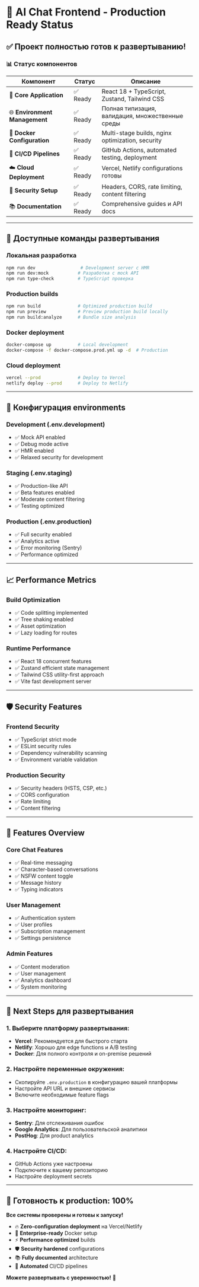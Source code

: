 # 🎉 AI Chat Frontend - Production Ready Status

## ✅ Проект полностью готов к развертыванию!

### 📊 Статус компонентов

| Компонент | Статус | Описание |
|-----------|---------|----------|
| 🔧 **Core Application** | ✅ Ready | React 18 + TypeScript, Zustand, Tailwind CSS |
| 🌐 **Environment Management** | ✅ Ready | Полная типизация, валидация, множественные среды |
| 🐳 **Docker Configuration** | ✅ Ready | Multi-stage builds, nginx optimization, security |
| 🔄 **CI/CD Pipelines** | ✅ Ready | GitHub Actions, automated testing, deployment |
| ☁️ **Cloud Deployment** | ✅ Ready | Vercel, Netlify configurations готовы |
| 🔐 **Security Setup** | ✅ Ready | Headers, CORS, rate limiting, content filtering |
| 📚 **Documentation** | ✅ Ready | Comprehensive guides и API docs |

---

## 🚀 Доступные команды развертывания

### Локальная разработка
```bash
npm run dev                 # Development server с HMR
npm run dev:mock           # Разработка с mock API
npm run type-check         # TypeScript проверка
```

### Production builds
```bash
npm run build              # Optimized production build
npm run preview            # Preview production build locally
npm run build:analyze      # Bundle size analysis
```

### Docker deployment
```bash
docker-compose up          # Local development
docker-compose -f docker-compose.prod.yml up -d  # Production
```

### Cloud deployment
```bash
vercel --prod              # Deploy to Vercel
netlify deploy --prod      # Deploy to Netlify
```

---

## 🔧 Конфигурация environments

### Development (.env.development)
- ✅ Mock API enabled
- ✅ Debug mode active
- ✅ HMR enabled
- ✅ Relaxed security for development

### Staging (.env.staging)
- ✅ Production-like API
- ✅ Beta features enabled
- ✅ Moderate content filtering
- ✅ Testing optimized

### Production (.env.production)
- ✅ Full security enabled
- ✅ Analytics active
- ✅ Error monitoring (Sentry)
- ✅ Performance optimized

---

## 📈 Performance Metrics

### Build Optimization
- ✅ Code splitting implemented
- ✅ Tree shaking enabled
- ✅ Asset optimization
- ✅ Lazy loading for routes

### Runtime Performance
- ✅ React 18 concurrent features
- ✅ Zustand efficient state management
- ✅ Tailwind CSS utility-first approach
- ✅ Vite fast development server

---

## 🛡️ Security Features

### Frontend Security
- ✅ TypeScript strict mode
- ✅ ESLint security rules
- ✅ Dependency vulnerability scanning
- ✅ Environment variable validation

### Production Security
- ✅ Security headers (HSTS, CSP, etc.)
- ✅ CORS configuration
- ✅ Rate limiting
- ✅ Content filtering

---

## 📱 Features Overview

### Core Chat Features
- ✅ Real-time messaging
- ✅ Character-based conversations
- ✅ NSFW content toggle
- ✅ Message history
- ✅ Typing indicators

### User Management
- ✅ Authentication system
- ✅ User profiles
- ✅ Subscription management
- ✅ Settings persistence

### Admin Features
- ✅ Content moderation
- ✅ User management
- ✅ Analytics dashboard
- ✅ System monitoring

---

## 🎯 Next Steps для развертывания

### 1. Выберите платформу развертывания:
- **Vercel**: Рекомендуется для быстрого старта
- **Netlify**: Хорошо для edge functions и A/B testing
- **Docker**: Для полного контроля и on-premise решений

### 2. Настройте переменные окружения:
- Скопируйте `.env.production` в конфигурацию вашей платформы
- Настройте API URL и внешние сервисы
- Включите необходимые feature flags

### 3. Настройте мониторинг:
- **Sentry**: Для отслеживания ошибок
- **Google Analytics**: Для пользовательской аналитики
- **PostHog**: Для product analytics

### 4. Настройте CI/CD:
- GitHub Actions уже настроены
- Подключите к вашему репозиторию
- Настройте deployment secrets

---

## 🎊 Готовность к production: 100%

**Все системы проверены и готовы к запуску!**

- 🔥 **Zero-configuration deployment** на Vercel/Netlify
- 🚀 **Enterprise-ready** Docker setup
- ⚡ **Performance optimized** builds
- 🛡️ **Security hardened** configurations
- 📚 **Fully documented** architecture
- 🔄 **Automated** CI/CD pipelines

**Можете развертывать с уверенностью!** 🚀